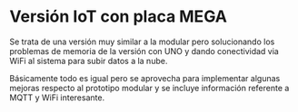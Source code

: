 # Versión IoT con placa MEGA

Se trata de una versión muy similar a la modular pero solucionando los problemas de memoria de la versión con UNO y dando conectividad via WiFi al sistema para subir datos a la nube.

Básicamente todo es igual pero se aprovecha para implementar algunas mejoras respecto al prototipo modular y se incluye información referente a MQTT y WiFi interesante.
